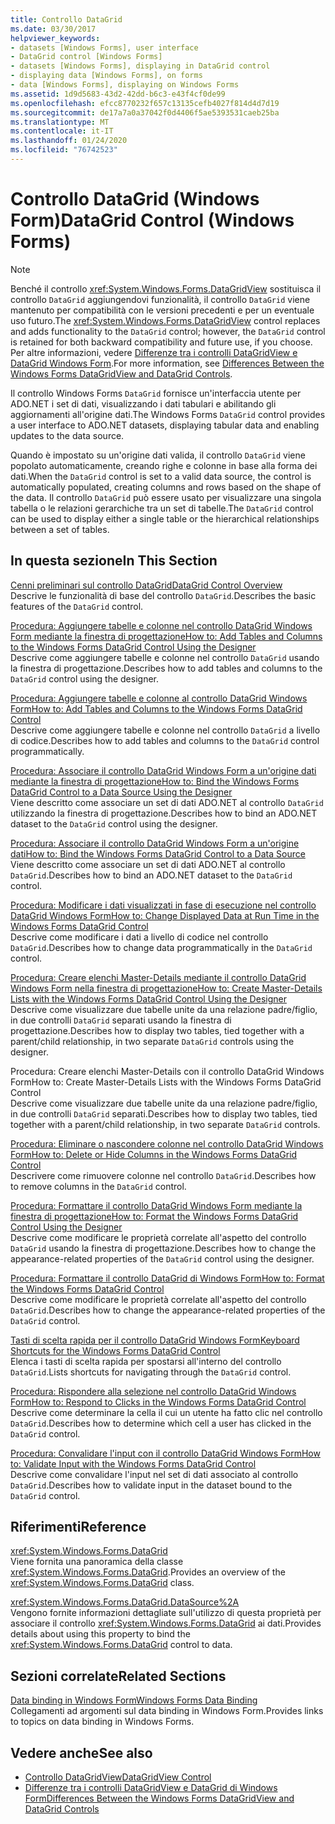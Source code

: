 ```yaml
---
title: Controllo DataGrid
ms.date: 03/30/2017
helpviewer_keywords:
- datasets [Windows Forms], user interface
- DataGrid control [Windows Forms]
- datasets [Windows Forms], displaying in DataGrid control
- displaying data [Windows Forms], on forms
- data [Windows Forms], displaying on Windows Forms
ms.assetid: 1d9d5683-43d2-42dd-b6c3-e43f4cf0de99
ms.openlocfilehash: efcc8770232f657c13135cefb4027f814d4d7d19
ms.sourcegitcommit: de17a7a0a37042f0d4406f5ae5393531caeb25ba
ms.translationtype: MT
ms.contentlocale: it-IT
ms.lasthandoff: 01/24/2020
ms.locfileid: "76742523"
---
```

# <a name="datagrid-control-windows-forms"></a><span data-ttu-id="879ea-102">Controllo DataGrid (Windows Form)</span><span class="sxs-lookup"><span data-stu-id="879ea-102">DataGrid Control (Windows Forms)</span></span>
> [!NOTE]
> <span data-ttu-id="879ea-103">Benché il controllo <xref:System.Windows.Forms.DataGridView> sostituisca il controllo `DataGrid` aggiungendovi funzionalità, il controllo `DataGrid` viene mantenuto per compatibilità con le versioni precedenti e per un eventuale uso futuro.</span><span class="sxs-lookup"><span data-stu-id="879ea-103">The <xref:System.Windows.Forms.DataGridView> control replaces and adds functionality to the `DataGrid` control; however, the `DataGrid` control is retained for both backward compatibility and future use, if you choose.</span></span> <span data-ttu-id="879ea-104">Per altre informazioni, vedere [Differenze tra i controlli DataGridView e DataGrid Windows Form](differences-between-the-windows-forms-datagridview-and-datagrid-controls.md).</span><span class="sxs-lookup"><span data-stu-id="879ea-104">For more information, see [Differences Between the Windows Forms DataGridView and DataGrid Controls](differences-between-the-windows-forms-datagridview-and-datagrid-controls.md).</span></span>  
  
 <span data-ttu-id="879ea-105">Il controllo Windows Forms `DataGrid` fornisce un'interfaccia utente per ADO.NET i set di dati, visualizzando i dati tabulari e abilitando gli aggiornamenti all'origine dati.</span><span class="sxs-lookup"><span data-stu-id="879ea-105">The Windows Forms `DataGrid` control provides a user interface to ADO.NET datasets, displaying tabular data and enabling updates to the data source.</span></span>  
  
 <span data-ttu-id="879ea-106">Quando è impostato su un'origine dati valida, il controllo `DataGrid` viene popolato automaticamente, creando righe e colonne in base alla forma dei dati.</span><span class="sxs-lookup"><span data-stu-id="879ea-106">When the `DataGrid` control is set to a valid data source, the control is automatically populated, creating columns and rows based on the shape of the data.</span></span> <span data-ttu-id="879ea-107">Il controllo `DataGrid` può essere usato per visualizzare una singola tabella o le relazioni gerarchiche tra un set di tabelle.</span><span class="sxs-lookup"><span data-stu-id="879ea-107">The `DataGrid` control can be used to display either a single table or the hierarchical relationships between a set of tables.</span></span>  
  
## <a name="in-this-section"></a><span data-ttu-id="879ea-108">In questa sezione</span><span class="sxs-lookup"><span data-stu-id="879ea-108">In This Section</span></span>  
 [<span data-ttu-id="879ea-109">Cenni preliminari sul controllo DataGrid</span><span class="sxs-lookup"><span data-stu-id="879ea-109">DataGrid Control Overview</span></span>](datagrid-control-overview-windows-forms.md)  
 <span data-ttu-id="879ea-110">Descrive le funzionalità di base del controllo `DataGrid`.</span><span class="sxs-lookup"><span data-stu-id="879ea-110">Describes the basic features of the `DataGrid` control.</span></span>  
  
 [<span data-ttu-id="879ea-111">Procedura: Aggiungere tabelle e colonne nel controllo DataGrid Windows Form mediante la finestra di progettazione</span><span class="sxs-lookup"><span data-stu-id="879ea-111">How to: Add Tables and Columns to the Windows Forms DataGrid Control Using the Designer</span></span>](add-tables-and-columns-to-wf-datagrid-control-using-the-designer.md)  
 <span data-ttu-id="879ea-112">Descrive come aggiungere tabelle e colonne nel controllo `DataGrid` usando la finestra di progettazione.</span><span class="sxs-lookup"><span data-stu-id="879ea-112">Describes how to add tables and columns to the `DataGrid` control using the designer.</span></span>  
  
 [<span data-ttu-id="879ea-113">Procedura: Aggiungere tabelle e colonne al controllo DataGrid Windows Form</span><span class="sxs-lookup"><span data-stu-id="879ea-113">How to: Add Tables and Columns to the Windows Forms DataGrid Control</span></span>](how-to-add-tables-and-columns-to-the-windows-forms-datagrid-control.md)  
 <span data-ttu-id="879ea-114">Descrive come aggiungere tabelle e colonne nel controllo `DataGrid` a livello di codice.</span><span class="sxs-lookup"><span data-stu-id="879ea-114">Describes how to add tables and columns to the `DataGrid` control programmatically.</span></span>  
  
 [<span data-ttu-id="879ea-115">Procedura: Associare il controllo DataGrid Windows Form a un'origine dati mediante la finestra di progettazione</span><span class="sxs-lookup"><span data-stu-id="879ea-115">How to: Bind the Windows Forms DataGrid Control to a Data Source Using the Designer</span></span>](bind-wf-datagrid-control-to-a-data-source-using-the-designer.md)  
 <span data-ttu-id="879ea-116">Viene descritto come associare un set di dati ADO.NET al controllo `DataGrid` utilizzando la finestra di progettazione.</span><span class="sxs-lookup"><span data-stu-id="879ea-116">Describes how to bind an ADO.NET dataset to the `DataGrid` control using the designer.</span></span>  
  
 [<span data-ttu-id="879ea-117">Procedura: Associare il controllo DataGrid Windows Form a un'origine dati</span><span class="sxs-lookup"><span data-stu-id="879ea-117">How to: Bind the Windows Forms DataGrid Control to a Data Source</span></span>](how-to-bind-the-windows-forms-datagrid-control-to-a-data-source.md)  
 <span data-ttu-id="879ea-118">Viene descritto come associare un set di dati ADO.NET al controllo `DataGrid`.</span><span class="sxs-lookup"><span data-stu-id="879ea-118">Describes how to bind an ADO.NET dataset to the `DataGrid` control.</span></span>  
  
 [<span data-ttu-id="879ea-119">Procedura: Modificare i dati visualizzati in fase di esecuzione nel controllo DataGrid Windows Form</span><span class="sxs-lookup"><span data-stu-id="879ea-119">How to: Change Displayed Data at Run Time in the Windows Forms DataGrid Control</span></span>](change-displayed-data-at-run-time-wf-datagrid-control.md)  
 <span data-ttu-id="879ea-120">Descrive come modificare i dati a livello di codice nel controllo `DataGrid`.</span><span class="sxs-lookup"><span data-stu-id="879ea-120">Describes how to change data programmatically in the `DataGrid` control.</span></span>  
  
 [<span data-ttu-id="879ea-121">Procedura: Creare elenchi Master-Details mediante il controllo DataGrid Windows Form nella finestra di progettazione</span><span class="sxs-lookup"><span data-stu-id="879ea-121">How to: Create Master-Details Lists with the Windows Forms DataGrid Control Using the Designer</span></span>](create-master-details-lists-with-wf-datagrid-control-using-the-designer.md)  
 <span data-ttu-id="879ea-122">Descrive come visualizzare due tabelle unite da una relazione padre/figlio, in due controlli `DataGrid` separati usando la finestra di progettazione.</span><span class="sxs-lookup"><span data-stu-id="879ea-122">Describes how to display two tables, tied together with a parent/child relationship, in two separate `DataGrid` controls using the designer.</span></span>  
  
 <span data-ttu-id="879ea-123">Procedura: Creare elenchi Master-Details con il controllo DataGrid Windows Form</span><span class="sxs-lookup"><span data-stu-id="879ea-123">How to: Create Master-Details Lists with the Windows Forms DataGrid Control</span></span>  
 <span data-ttu-id="879ea-124">Descrive come visualizzare due tabelle unite da una relazione padre/figlio, in due controlli `DataGrid` separati.</span><span class="sxs-lookup"><span data-stu-id="879ea-124">Describes how to display two tables, tied together with a parent/child relationship, in two separate `DataGrid` controls.</span></span>  
  
 [<span data-ttu-id="879ea-125">Procedura: Eliminare o nascondere colonne nel controllo DataGrid Windows Form</span><span class="sxs-lookup"><span data-stu-id="879ea-125">How to: Delete or Hide Columns in the Windows Forms DataGrid Control</span></span>](how-to-delete-or-hide-columns-in-the-windows-forms-datagrid-control.md)  
 <span data-ttu-id="879ea-126">Descrivere come rimuovere colonne nel controllo `DataGrid`.</span><span class="sxs-lookup"><span data-stu-id="879ea-126">Describes how to remove columns in the `DataGrid` control.</span></span>  
  
 [<span data-ttu-id="879ea-127">Procedura: Formattare il controllo DataGrid Windows Form mediante la finestra di progettazione</span><span class="sxs-lookup"><span data-stu-id="879ea-127">How to: Format the Windows Forms DataGrid Control Using the Designer</span></span>](how-to-format-the-windows-forms-datagrid-control-using-the-designer.md)  
 <span data-ttu-id="879ea-128">Descrive come modificare le proprietà correlate all'aspetto del controllo `DataGrid` usando la finestra di progettazione.</span><span class="sxs-lookup"><span data-stu-id="879ea-128">Describes how to change the appearance-related properties of the `DataGrid` control using the designer.</span></span>  
  
 [<span data-ttu-id="879ea-129">Procedura: Formattare il controllo DataGrid di Windows Form</span><span class="sxs-lookup"><span data-stu-id="879ea-129">How to: Format the Windows Forms DataGrid Control</span></span>](how-to-format-the-windows-forms-datagrid-control.md)  
 <span data-ttu-id="879ea-130">Descrive come modificare le proprietà correlate all'aspetto del controllo `DataGrid`.</span><span class="sxs-lookup"><span data-stu-id="879ea-130">Describes how to change the appearance-related properties of the `DataGrid` control.</span></span>  
  
 [<span data-ttu-id="879ea-131">Tasti di scelta rapida per il controllo DataGrid Windows Form</span><span class="sxs-lookup"><span data-stu-id="879ea-131">Keyboard Shortcuts for the Windows Forms DataGrid Control</span></span>](keyboard-shortcuts-for-the-windows-forms-datagrid-control.md)  
 <span data-ttu-id="879ea-132">Elenca i tasti di scelta rapida per spostarsi all'interno del controllo `DataGrid`.</span><span class="sxs-lookup"><span data-stu-id="879ea-132">Lists shortcuts for navigating through the `DataGrid` control.</span></span>  
  
 [<span data-ttu-id="879ea-133">Procedura: Rispondere alla selezione nel controllo DataGrid Windows Form</span><span class="sxs-lookup"><span data-stu-id="879ea-133">How to: Respond to Clicks in the Windows Forms DataGrid Control</span></span>](how-to-respond-to-clicks-in-the-windows-forms-datagrid-control.md)  
 <span data-ttu-id="879ea-134">Descrive come determinare la cella il cui un utente ha fatto clic nel controllo `DataGrid`.</span><span class="sxs-lookup"><span data-stu-id="879ea-134">Describes how to determine which cell a user has clicked in the `DataGrid` control.</span></span>  
  
 [<span data-ttu-id="879ea-135">Procedura: Convalidare l'input con il controllo DataGrid Windows Form</span><span class="sxs-lookup"><span data-stu-id="879ea-135">How to: Validate Input with the Windows Forms DataGrid Control</span></span>](how-to-validate-input-with-the-windows-forms-datagrid-control.md)  
 <span data-ttu-id="879ea-136">Descrive come convalidare l'input nel set di dati associato al controllo `DataGrid`.</span><span class="sxs-lookup"><span data-stu-id="879ea-136">Describes how to validate input in the dataset bound to the `DataGrid` control.</span></span>  
  
## <a name="reference"></a><span data-ttu-id="879ea-137">Riferimenti</span><span class="sxs-lookup"><span data-stu-id="879ea-137">Reference</span></span>  
 <xref:System.Windows.Forms.DataGrid>  
 <span data-ttu-id="879ea-138">Viene fornita una panoramica della classe <xref:System.Windows.Forms.DataGrid>.</span><span class="sxs-lookup"><span data-stu-id="879ea-138">Provides an overview of the <xref:System.Windows.Forms.DataGrid> class.</span></span>  
  
 <xref:System.Windows.Forms.DataGrid.DataSource%2A>  
 <span data-ttu-id="879ea-139">Vengono fornite informazioni dettagliate sull'utilizzo di questa proprietà per associare il controllo <xref:System.Windows.Forms.DataGrid> ai dati.</span><span class="sxs-lookup"><span data-stu-id="879ea-139">Provides details about using this property to bind the <xref:System.Windows.Forms.DataGrid> control to data.</span></span>  
  
## <a name="related-sections"></a><span data-ttu-id="879ea-140">Sezioni correlate</span><span class="sxs-lookup"><span data-stu-id="879ea-140">Related Sections</span></span>  
 [<span data-ttu-id="879ea-141">Data binding in Windows Form</span><span class="sxs-lookup"><span data-stu-id="879ea-141">Windows Forms Data Binding</span></span>](../windows-forms-data-binding.md)  
 <span data-ttu-id="879ea-142">Collegamenti ad argomenti sul data binding in Windows Form.</span><span class="sxs-lookup"><span data-stu-id="879ea-142">Provides links to topics on data binding in Windows Forms.</span></span>  
  
## <a name="see-also"></a><span data-ttu-id="879ea-143">Vedere anche</span><span class="sxs-lookup"><span data-stu-id="879ea-143">See also</span></span>

- [<span data-ttu-id="879ea-144">Controllo DataGridView</span><span class="sxs-lookup"><span data-stu-id="879ea-144">DataGridView Control</span></span>](datagridview-control-windows-forms.md)
- [<span data-ttu-id="879ea-145">Differenze tra i controlli DataGridView e DataGrid di Windows Form</span><span class="sxs-lookup"><span data-stu-id="879ea-145">Differences Between the Windows Forms DataGridView and DataGrid Controls</span></span>](differences-between-the-windows-forms-datagridview-and-datagrid-controls.md)
